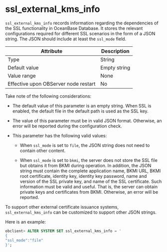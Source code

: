 # ssl_external_kms_info

`ssl_external_kms_info` records information regarding the dependencies of the SSL functionality in OceanBase Database. It stores the relevant configurations required for different SSL scenarios in the form of a JSON string. The JSON should include at least the `ssl_mode` field.

| Attribute | Description |
|------------------|------|
| Type | String |
| Default value | Empty string |
| Value range | None |
| Effective upon OBServer node restart | No |

Take note of the following considerations:

* The default value of this parameter is an empty string. When SSL is enabled, the default file in the default path is used as the SSL key.

* The value of this parameter must be in valid JSON format. Otherwise, an error will be reported during the configuration check.

* This parameter has the following valid values:

   * When `ssl_mode` is set to `file`, the JSON string does not need to contain other content.

   * When `ssl_mode` is set to `bkmi`, the server does not store the SSL file but obtains it from BKMI during operation. In addition, the JSON string must contain the complete application name, BKMI URL, BKMI root certificate, identity key, identity key password, name and version of the SSL private key, and name of the SSL certificate. Such information must be valid and useful. That is, the server can obtain private keys and certificates from BKMI. Otherwise, an error will be reported.

To support other external certificate issuance systems, `ssl_external_kms_info` can be customized to support other JSON strings.

Here is an example:

```sql
obclient> ALTER SYSTEM SET ssl_external_kms_info = '
{
"ssl_mode":"file"
}';
```

